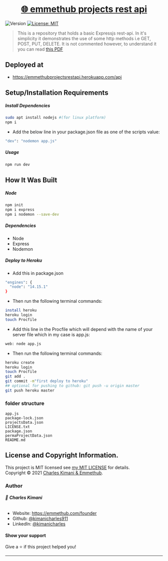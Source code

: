 
<h1 align="center"><a href="https://emmethubprojectsrestapi.herokuapp.com/api" target="_blank">🌐 emmethub projects rest api</a></h1>
<p>
  <img alt="Version" src="https://img.shields.io/badge/version-1.0-blue.svg?cacheSeconds=2592000" />
  <a href="https://github.com/kimanicharles911/emmethub_nodejs_modules/blob/master/LICENSE.txt" target="_blank">
    <img alt="License: MIT" src="https://img.shields.io/badge/License-MIT-yellow.svg" />
  </a>
</p>

> This is a repository that holds a basic Expressjs rest-api. In it's simplicity it demonstrates the use of some http methods i.e GET, POST, PUT, DELETE. It is not commented however, to understand it you can read [this PDF](https://github.com/kimanicharles911/emmethub_projects_rest_api/blob/master/WD_L2T18_Express_II.pdf)

## Deployed at
* https://emmethubprojectsrestapi.herokuapp.com/api

## Setup/Installation Requirements
##### Install Dependencies

```sh
sudo apt install nodejs #(for linux platform)
npm i
```

* Add the below line in your package.json file as one of the scripts value:
```sh
"dev": "nodemon app.js"
```

##### Usage

```sh
npm run dev
```

## How It Was Built
##### Node
```sh
npm init
npm i express
npm i nodemon --save-dev
```

##### Dependencies
* Node
* Express
* Nodemon

##### Deploy to Heroku
* Add this in package.json
```sh
"engines": {
  "node": "14.15.1"
}
```
* Then run the following terminal commands:
```sh
install heroku
heroku login
touch Procfile
```

* Add this line in the Procfile which will depend with the name of your server file which in my case is app.js:
```sh
web: node app.js
```

* Then run the following terminal commands:
```sh
heroku create
heroku login
touch Procfile
git add . 
git commit -m"first deploy to heroku"
## optional for pushing to github: git push -u origin master
git push heroku master
```

### folder structure
```
app.js 
package-lock.json      
projectsData.json
LICENSE.txt  
package.json  
permaProjectData.json  
README.md
```

## License and Copyright Information.

This project is MIT licensed see [my MIT LICENSE](https://github.com/kimanicharles911/emmethub_projects_rest_api/blob/master/LICENSE.txt) for details.<br />
Copyright © 2021 [Charles Kimani & Emmethub](https://github.com/kimanicharles911).

### Author

###### 👤 **Charles Kimani**

* Website: https://emmethub.com/founder
* Github: [@kimanicharles911](https://github.com/kimanicharles911)
* LinkedIn: [@kimanicharles](https://linkedin.com/in/kimanicharles)

#### Show your support

Give a ⭐️ if this project helped you!

***